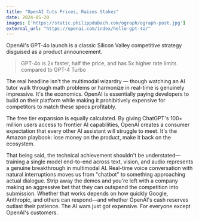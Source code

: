 ```yaml
---
title: "OpenAI Cuts Prices, Raises Stakes"
date: 2024-05-20
images: ['https://static.philippdubach.com/ograph/ograph-post.jpg']
external_url: "https://openai.com/index/hello-gpt-4o/"
---
```


OpenAI's GPT-4o launch is a classic Silicon Valley competitive strategy disguised as a product announcement.

> GPT-4o is 2x faster, half the price, and has 5x higher rate limits compared to GPT-4 Turbo

The real headline isn't the multimodal wizardry — though watching an AI tutor walk through math problems or harmonize in real-time is genuinely impressive. It's the economics. OpenAI is essentially paying developers to build on their platform while making it prohibitively expensive for competitors to match these specs profitably.

The free tier expansion is equally calculated. By giving ChatGPT's 100+ million users access to frontier AI capabilities, OpenAI creates a consumer expectation that every other AI assistant will struggle to meet. It's the Amazon playbook: lose money on the product, make it back on the ecosystem.

That being said, the technical achievement shouldn't be understated—training a single model end-to-end across text, vision, and audio represents a genuine breakthrough in multimodal AI. Real-time voice conversation with natural interruptions moves us from "chatbot" to something approaching actual dialogue. Strip away the demos and you're left with a company making an aggressive bet that they can outspend the competition into submission. Whether that works depends on how quickly Google, Anthropic, and others can respond—and whether OpenAI's cash reserves outlast their patience. The AI wars just got expensive. For everyone except OpenAI's customers.
